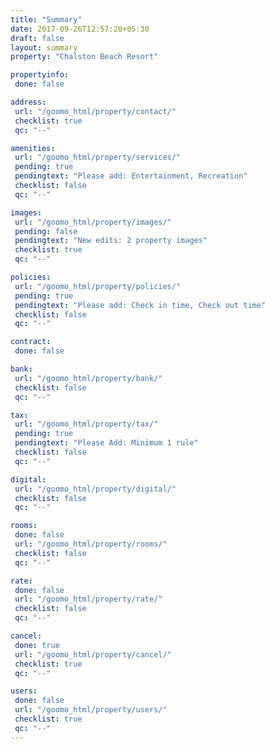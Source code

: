 ```yaml
---
title: "Summary"
date: 2017-09-26T12:57:20+05:30
draft: false
layout: summary
property: "Chalston Beach Resort"

propertyinfo:
 done: false

address:
 url: "/goomo_html/property/contact/"
 checklist: true
 qc: "--"

amenities:
 url: "/goomo_html/property/services/"
 pending: true
 pendingtext: "Please add: Entertainment, Recreation"
 checklist: false
 qc: "--"

images:
 url: "/goomo_html/property/images/"
 pending: false
 pendingtext: "New edits: 2 property images"
 checklist: true
 qc: "--"

policies:
 url: "/goomo_html/property/policies/"
 pending: true
 pendingtext: "Please add: Check in time, Check out time"
 checklist: false
 qc: "--"

contract:
 done: false

bank:
 url: "/goomo_html/property/bank/"
 checklist: false
 qc: "--"

tax:
 url: "/goomo_html/property/tax/"
 pending: true
 pendingtext: "Please Add: Minimum 1 rule"
 checklist: false
 qc: "--"

digital:
 url: "/goomo_html/property/digital/"
 checklist: false
 qc: "--"

rooms:
 done: false
 url: "/goomo_html/property/rooms/"
 checklist: false
 qc: "--"

rate:
 done: false
 url: "/goomo_html/property/rate/"
 checklist: false
 qc: "--"

cancel:
 done: true
 url: "/goomo_html/property/cancel/"
 checklist: true
 qc: "--"

users:
 done: false
 url: "/goomo_html/property/users/"
 checklist: true
 qc: "--"
---
```

